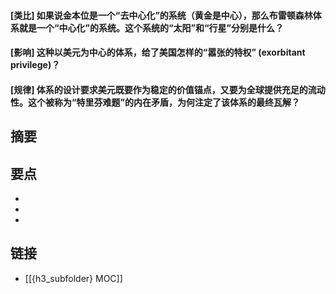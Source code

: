 #### [类比] 如果说金本位是一个“去中心化”的系统（黄金是中心），那么布雷顿森林体系就是一个“中心化”的系统。这个系统的“太阳”和“行星”分别是什么？


#### [影响] 这种以美元为中心的体系，给了美国怎样的“嚣张的特权” (exorbitant privilege)？


#### [规律] 体系的设计要求美元既要作为稳定的价值锚点，又要为全球提供充足的流动性。这个被称为“特里芬难题”的内在矛盾，为何注定了该体系的最终瓦解？


## 摘要


## 要点

- 
- 
- 

## 链接

- [[{h3_subfolder} MOC]]
